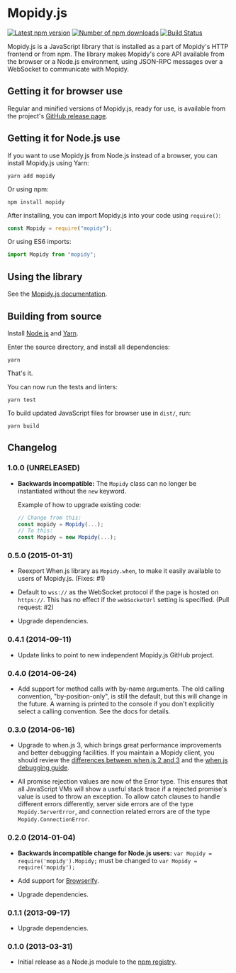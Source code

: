 # Mopidy.js

[![Latest npm version](https://img.shields.io/npm/v/mopidy.svg?style=flat)](https://www.npmjs.org/package/mopidy)
[![Number of npm downloads](https://img.shields.io/npm/dm/mopidy.svg?style=flat)](https://www.npmjs.org/package/mopidy)
[![Build Status](https://img.shields.io/travis/mopidy/mopidy.js.svg?style=flat)](https://travis-ci.org/mopidy/mopidy.js)

Mopidy.js is a JavaScript library that is installed as a part of Mopidy's HTTP
frontend or from npm. The library makes Mopidy's core API available from the
browser or a Node.js environment, using JSON-RPC messages over a WebSocket to
communicate with Mopidy.

## Getting it for browser use

Regular and minified versions of Mopidy.js, ready for use, is available from
the project's
[GitHub release page](https://github.com/mopidy/mopidy.js/releases).

## Getting it for Node.js use

If you want to use Mopidy.js from Node.js instead of a browser, you can install
Mopidy.js using Yarn:

```
yarn add mopidy
```

Or using npm:

```
npm install mopidy
```

After installing, you can import Mopidy.js into your code using `require()`:

```js
const Mopidy = require("mopidy");
```

Or using ES6 imports:

```js
import Mopidy from "mopidy";
```

## Using the library

See the [Mopidy.js documentation](https://docs.mopidy.com/en/latest/api/js/).

## Building from source

Install [Node.js](https://nodejs.org/) and [Yarn](https://yarnpkg.com/).

Enter the source directory, and install all dependencies:

```
yarn
```

That's it.

You can now run the tests and linters:

```
yarn test
```

To build updated JavaScript files for browser use in `dist/`, run:

```
yarn build
```

## Changelog

### 1.0.0 (UNRELEASED)

- **Backwards incompatible:** The `Mopidy` class can no longer be instantiated
  without the `new` keyword.

  Example of how to upgrade existing code:

  ```js
  // Change from this:
  const mopidy = Mopidy(...);
  // To this:
  const Mopidy = new Mopidy(...);
  ```

### 0.5.0 (2015-01-31)

- Reexport When.js library as `Mopidy.when`, to make it easily available to
  users of Mopidy.js. (Fixes: #1)

- Default to `wss://` as the WebSocket protocol if the page is hosted on
  `https://`. This has no effect if the `webSocketUrl` setting is specified.
  (Pull request: #2)

- Upgrade dependencies.

### 0.4.1 (2014-09-11)

- Update links to point to new independent Mopidy.js GitHub project.

### 0.4.0 (2014-06-24)

- Add support for method calls with by-name arguments. The old calling
  convention, "by-position-only", is still the default, but this will change in
  the future. A warning is printed to the console if you don't explicitly
  select a calling convention. See the docs for details.

### 0.3.0 (2014-06-16)

- Upgrade to when.js 3, which brings great performance improvements and better
  debugging facilities. If you maintain a Mopidy client, you should review the
  [differences between when.js 2 and 3](https://github.com/cujojs/when/blob/master/docs/api.md#upgrading-to-30-from-2x)
  and the
  [when.js debugging guide](https://github.com/cujojs/when/blob/master/docs/api.md#debugging-promises).

- All promise rejection values are now of the Error type. This ensures that all
  JavaScript VMs will show a useful stack trace if a rejected promise's value
  is used to throw an exception. To allow catch clauses to handle different
  errors differently, server side errors are of the type `Mopidy.ServerError`,
  and connection related errors are of the type `Mopidy.ConnectionError`.

### 0.2.0 (2014-01-04)

- **Backwards incompatible change for Node.js users:**
  `var Mopidy = require('mopidy').Mopidy;` must be changed to
  `var Mopidy = require('mopidy');`

- Add support for [Browserify](http://browserify.org/).

- Upgrade dependencies.

### 0.1.1 (2013-09-17)

- Upgrade dependencies.

### 0.1.0 (2013-03-31)

- Initial release as a Node.js module to the
  [npm registry](https://npmjs.org/).
